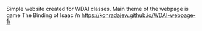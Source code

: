 Simple website created for WDAI classes. Main theme of the webpage is game The Binding of Isaac /n
https://konradajew.github.io/WDAI-webpage-1/
